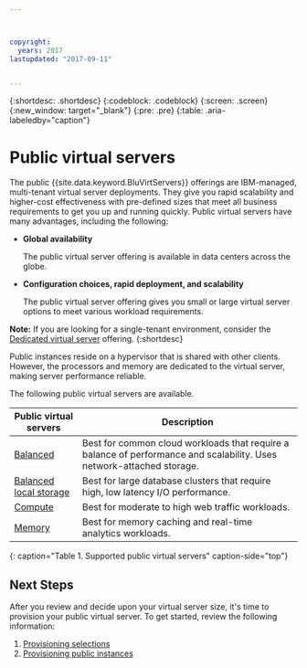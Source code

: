 ```yaml
---



copyright:
  years: 2017
lastupdated: "2017-09-11"


---
```


{:shortdesc: .shortdesc}
{:codeblock: .codeblock}
{:screen: .screen}
{:new_window: target="_blank"}
{:pre: .pre}
{:table: .aria-labeledby="caption"}

# Public virtual servers
The public {{site.data.keyword.BluVirtServers}} offerings are IBM-managed, multi-tenant virtual server deployments. They give you rapid scalability and higher-cost effectiveness with pre-defined sizes that meet all business requirements to get you up and running quickly.  Public virtual servers have many advantages, including the following:

* **Global availability** 

    The public virtual server offering is available in data centers across the globe.

* **Configuration choices, rapid deployment, and scalability** 

    The public virtual server offering gives you small or large virtual server options to meet various workload requirements.

**Note:** If you are looking for a single-tenant environment, consider the [Dedicated virtual server](../vsi/vsi_dedicated.html) offering.
{:shortdesc}

Public instances reside on a hypervisor that is shared with other clients. However, the processors and memory are dedicated to the virtual server, making server performance reliable. 

The following public virtual servers are available. 

| Public virtual servers  | Description                                                                                              |
| ----------------------- | -------------------------------------------------------------------------------------------------------- | 
| [Balanced](../vsi/vsi_public_balanced.html) | Best for common cloud workloads that require a balance of performance and scalability. Uses network-attached storage.|
| [Balanced local storage](../vsi/vsi_public_balanced_local.html) | Best for large database clusters that require high, low latency I/O performance.|
| [Compute](../vsi/vsi_public_compute.html) | Best for moderate to high web traffic workloads.|
| [Memory](../vsi/vsi_public_memory.html)  | Best for memory caching and real-time analytics workloads.
{: caption="Table 1. Supported public virtual servers" caption-side="top"}

## Next Steps

After you review and decide upon your virtual server size, it's time to provision your public virtual server. To get started, review the following information: 
1. [Provisioning selections](../vsi/vsi_public_selections.html)
2. [Provisioning public instances](../vsi/vsi_provision_public.html)
